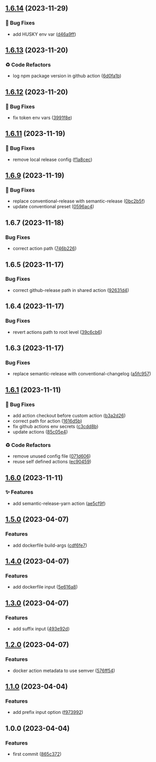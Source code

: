 ## [1.6.14](https://github.com/tiwariav/github-actions/compare/v1.6.13...v1.6.14) (2023-11-29)


### 🐛 Bug Fixes

* add HUSKY env var ([d46a9ff](https://github.com/tiwariav/github-actions/commit/d46a9ff65ec4f6f081f5e1183259a384c2da96ef))

## [1.6.13](https://github.com/tiwariav/github-actions/compare/v1.6.12...v1.6.13) (2023-11-20)


### ♻️ Code Refactors

* log npm package version in github action ([6d0fa1b](https://github.com/tiwariav/github-actions/commit/6d0fa1b1b0a32bea1301549254dc7f6b1e16355d))

## [1.6.12](https://github.com/tiwariav/github-actions/compare/v1.6.11...v1.6.12) (2023-11-20)

### 🐛 Bug Fixes

* fix token env vars ([3991f8e](https://github.com/tiwariav/github-actions/commit/3991f8e52b6a0bc4e0ff5af26d68e45611dbe183))

## [1.6.11](https://github.com/tiwariav/github-actions/compare/v1.6.10...v1.6.11) (2023-11-19)

### 🐛 Bug Fixes

* remove local release config ([f1a8cec](https://github.com/tiwariav/github-actions/commit/f1a8cec0ba6df5c7b81dbdeaa8f10aa655632e7c))

## [1.6.9](https://github.com/tiwariav/github-actions/compare/v1.6.8...v1.6.9) (2023-11-19)

### 🐛 Bug Fixes

* replace conventional-release with semantic-release ([0bc2b5f](https://github.com/tiwariav/github-actions/commit/0bc2b5fd995c64f0e768f3f2264d1c0bd265eb33))
* update conventional preset ([0596ac4](https://github.com/tiwariav/github-actions/commit/0596ac4d32ecbd6010b462e9a06f317ccb7c228b))

## 1.6.7 (2023-11-18)

### Bug Fixes

* correct action path ([746b226](https://github.com/tiwariav/github-actions/commit/746b2268a352476c57184ed10f75ab2dec310dc4))

## 1.6.5 (2023-11-17)

### Bug Fixes

* correct github-release path in shared action ([92631d4](https://github.com/tiwariav/github-actions/commit/92631d4a690a53c4b4482817f1f5bd64e91f5239))

## 1.6.4 (2023-11-17)

### Bug Fixes

* revert actions path to root level ([39c6cb6](https://github.com/tiwariav/github-actions/commit/39c6cb686cc1daffc8b46ca7d1a35a57ef010b81))

## 1.6.3 (2023-11-17)

### Bug Fixes

* replace semantic-release with conventional-changelog ([a5fc957](https://github.com/tiwariav/github-actions/commit/a5fc95708b4182e69e79766e1cd4515e97835d93))

## [1.6.1](https://github.com/tiwariav/github-actions/compare/v1.6.0...v1.6.1) (2023-11-11)

### 🐛 Bug Fixes

* add action checkout before custom action ([b3a2d26](https://github.com/tiwariav/github-actions/commit/b3a2d26e535bbced43f243839c97c7816a171f6c))
* correct path for action ([1616d5b](https://github.com/tiwariav/github-actions/commit/1616d5b495de810a2ba6fea369c4411272a4752e))
* fix github actions env secrets ([c3cdd8b](https://github.com/tiwariav/github-actions/commit/c3cdd8b65d528eb2e94abba0c8e40390ff68f210))
* update actions ([85c05e4](https://github.com/tiwariav/github-actions/commit/85c05e4c2240da45b871f160ee04cfac070d8397))

### ♻️ Code Refactors

* remove unused config file ([071d606](https://github.com/tiwariav/github-actions/commit/071d6064230d364470db8fc6ca2115c8f9c1c8ff))
* reuse self defined actions ([ec90459](https://github.com/tiwariav/github-actions/commit/ec9045933e19dc010fafee3c777fac05318fe68a))

## [1.6.0](https://github.com/tiwariav/github-actions/compare/v1.5.0...v1.6.0) (2023-11-11)

### ✨ Features

* add semantic-release-yarn action ([ae5cf9f](https://github.com/tiwariav/github-actions/commit/ae5cf9fc2c2f64f181d9e847889bee0e5b2d7b54))

## [1.5.0](https://github.com/tiwariav/github-actions/compare/v1.4.0...v1.5.0) (2023-04-07)

### Features

* add dockerfile build-args ([cdf6fe7](https://github.com/tiwariav/github-actions/commit/cdf6fe79b98695f2b94bc9d6de63110daa99d668))

## [1.4.0](https://github.com/tiwariav/github-actions/compare/v1.3.0...v1.4.0) (2023-04-07)

### Features

* add dockerfile input ([5e616a8](https://github.com/tiwariav/github-actions/commit/5e616a86341f774692fc2e70632ff27892058540))

## [1.3.0](https://github.com/tiwariav/github-actions/compare/v1.2.0...v1.3.0) (2023-04-07)

### Features

* add suffix input ([493e92d](https://github.com/tiwariav/github-actions/commit/493e92d09eb33665d2dcdb018cac3d5fc7ab38e0))

## [1.2.0](https://github.com/tiwariav/github-actions/compare/v1.1.1...v1.2.0) (2023-04-07)

### Features

* docker action metadata to use semver ([576ff54](https://github.com/tiwariav/github-actions/commit/576ff54399d09f982d14b3596a01907ea6d8533e))

## [1.1.0](https://github.com/tiwariav/github-actions/compare/v1.0.0...v1.1.0) (2023-04-04)

### Features

* add prefix input option ([f973992](https://github.com/tiwariav/github-actions/commit/f9739925bc64c4981bdd5241a8d34c4253e37d81))

## 1.0.0 (2023-04-04)

### Features

* first commit ([865c372](https://github.com/tiwariav/github-actions/commit/865c3729a313b8194cdb006d683ee14d0bb99c86))
